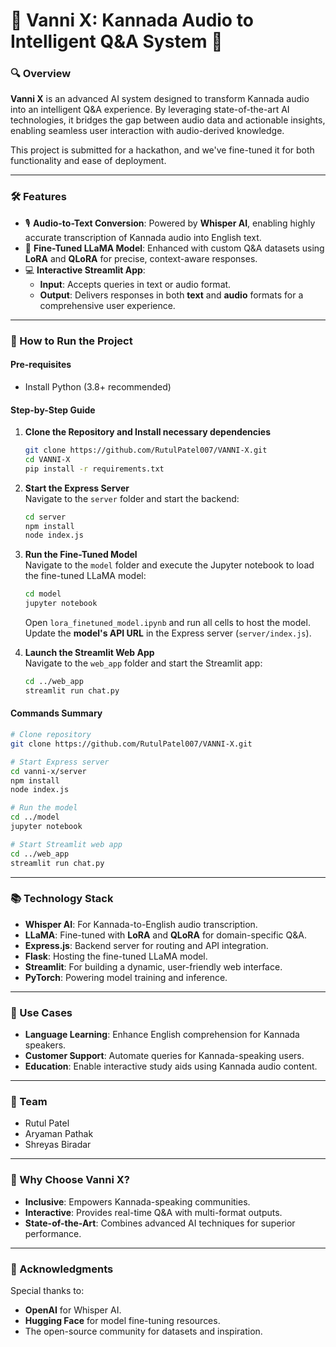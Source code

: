 # 🌟 Vanni X: Kannada Audio to Intelligent Q&A System 🚀

### 🔍 Overview
**Vanni X** is an advanced AI system designed to transform Kannada audio into an intelligent Q&A experience. By leveraging state-of-the-art AI technologies, it bridges the gap between audio data and actionable insights, enabling seamless user interaction with audio-derived knowledge. 

This project is submitted for a hackathon, and we've fine-tuned it for both functionality and ease of deployment.

---

### 🛠️ Features
- 🎙️ **Audio-to-Text Conversion**: Powered by **Whisper AI**, enabling highly accurate transcription of Kannada audio into English text.
- 🤖 **Fine-Tuned LLaMA Model**: Enhanced with custom Q&A datasets using **LoRA** and **QLoRA** for precise, context-aware responses.
- 💻 **Interactive Streamlit App**: 
  - **Input**: Accepts queries in text or audio format.
  - **Output**: Delivers responses in both **text** and **audio** formats for a comprehensive user experience.

---

### 🔧 How to Run the Project
#### **Pre-requisites**
- Install Python (3.8+ recommended)

#### **Step-by-Step Guide**
1. **Clone the Repository and Install necessary dependencies**  
   ```bash
   git clone https://github.com/RutulPatel007/VANNI-X.git
   cd VANNI-X
   pip install -r requirements.txt
   ```

2. **Start the Express Server**  
   Navigate to the `server` folder and start the backend:  
   ```bash
   cd server
   npm install
   node index.js
   ```

3. **Run the Fine-Tuned Model**  
   Navigate to the `model` folder and execute the Jupyter notebook to load the fine-tuned LLaMA model:  
   ```bash
   cd model
   jupyter notebook
   ```  
   Open `lora_finetuned_model.ipynb` and run all cells to host the model. Update the **model's API URL** in the Express server (`server/index.js`).

4. **Launch the Streamlit Web App**  
   Navigate to the `web_app` folder and start the Streamlit app:  
   ```bash
   cd ../web_app
   streamlit run chat.py
   ```

#### **Commands Summary**
```bash
# Clone repository
git clone https://github.com/RutulPatel007/VANNI-X.git

# Start Express server
cd vanni-x/server
npm install
node index.js

# Run the model
cd ../model
jupyter notebook

# Start Streamlit web app
cd ../web_app
streamlit run chat.py
```

---

### 📚 Technology Stack
- **Whisper AI**: For Kannada-to-English audio transcription.
- **LLaMA**: Fine-tuned with **LoRA** and **QLoRA** for domain-specific Q&A.
- **Express.js**: Backend server for routing and API integration.
- **Flask**: Hosting the fine-tuned LLaMA model.
- **Streamlit**: For building a dynamic, user-friendly web interface.
- **PyTorch**: Powering model training and inference.

---

### 🚀 Use Cases
- **Language Learning**: Enhance English comprehension for Kannada speakers.
- **Customer Support**: Automate queries for Kannada-speaking users.
- **Education**: Enable interactive study aids using Kannada audio content.

---

### 👥 Team
- Rutul Patel
- Aryaman Pathak
- Shreyas Biradar

---

### 🌟 Why Choose Vanni X?
- **Inclusive**: Empowers Kannada-speaking communities.
- **Interactive**: Provides real-time Q&A with multi-format outputs.
- **State-of-the-Art**: Combines advanced AI techniques for superior performance.

---


### 🙌 Acknowledgments
Special thanks to:
- **OpenAI** for Whisper AI.
- **Hugging Face** for model fine-tuning resources.
- The open-source community for datasets and inspiration.

